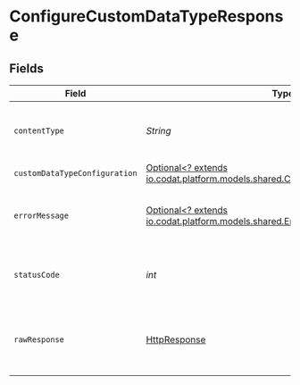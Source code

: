 # ConfigureCustomDataTypeResponse


## Fields

| Field                                                                                                                                 | Type                                                                                                                                  | Required                                                                                                                              | Description                                                                                                                           |
| ------------------------------------------------------------------------------------------------------------------------------------- | ------------------------------------------------------------------------------------------------------------------------------------- | ------------------------------------------------------------------------------------------------------------------------------------- | ------------------------------------------------------------------------------------------------------------------------------------- |
| `contentType`                                                                                                                         | *String*                                                                                                                              | :heavy_check_mark:                                                                                                                    | HTTP response content type for this operation                                                                                         |
| `customDataTypeConfiguration`                                                                                                         | [Optional<? extends io.codat.platform.models.shared.CustomDataTypeConfiguration>](../../models/shared/CustomDataTypeConfiguration.md) | :heavy_minus_sign:                                                                                                                    | OK                                                                                                                                    |
| `errorMessage`                                                                                                                        | [Optional<? extends io.codat.platform.models.shared.ErrorMessage>](../../models/shared/ErrorMessage.md)                               | :heavy_minus_sign:                                                                                                                    | Your API request was not properly authorized.                                                                                         |
| `statusCode`                                                                                                                          | *int*                                                                                                                                 | :heavy_check_mark:                                                                                                                    | HTTP response status code for this operation                                                                                          |
| `rawResponse`                                                                                                                         | [HttpResponse<InputStream>](https://docs.oracle.com/en/java/javase/11/docs/api/java.net.http/java/net/http/HttpResponse.html)         | :heavy_check_mark:                                                                                                                    | Raw HTTP response; suitable for custom response parsing                                                                               |